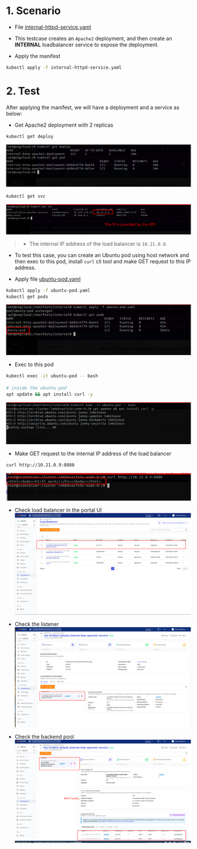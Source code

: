 # 1. Scenario
- File [internal-httpd-service.yaml](./../manifests/internal/internal-httpd-service.yaml)
- This testcase creates an `Apache2` deployment, and then create an **INTERNAL** loadbalancer service to expose the deployment.

- Apply the manifest
```bash
kubectl apply -f internal-httpd-service.yaml
```

# 2. Test
After applying the manifest, we will have a deployment and a service as below:
- Get Apache2 deployment with 2 replicas
```bash
kubectl get deploy
```
![](./img/internal/02.png)

```bash
kubectl get svc
```
![](./img/internal/01.png)
> - The internal IP address of the load balancer is `10.21.0.9`.

- To test this case, you can create an Ubuntu pod using host network and then exec to this pod, install `curl` cli tool and make GET request to this IP address.

- Apply file [ubuntu-pod.yaml](./../manifests/internal/ubuntu-pod.yaml)
```bash
kubectl apply -f ubuntu-pod.yaml
kubectl get pods
```
![](./img/internal/03.png)

- Exec to this pod
```bash
kubectl exec -it ubuntu-pod -- bash

# inside the ubuntu-pod
apt update && apt install curl -y
```
![](./img/internal/04.png)

- Make GET request to the internal IP address of the load balancer
```bash
curl http://10.21.0.9:8080
```
![](./img/internal/05.png)

- Check load balancer in the portal UI
![](./img/internal/06.png)

- Check the listener
![](./img/internal/07.png)

- Check the backend pool
![](./img/internal/08.png)